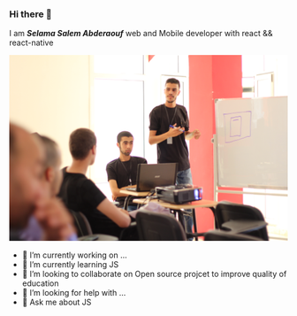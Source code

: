 ### Hi there 👋

I am ***Selama Salem Abderaouf*** web and Mobile developer with react && react-native 

![Selama Abderaouf](https://github.com/Salem-Abderaouf/Salem-Abderaouf/blob/master/IMG_1334.JPG?raw=true)


- 🔭 I’m currently working on ...
- 🌱 I’m currently learning JS
- 👯 I’m looking to collaborate on Open source projcet to improve quality of education 
- 🤔 I’m looking for help with ...
- 💬 Ask me about JS 


